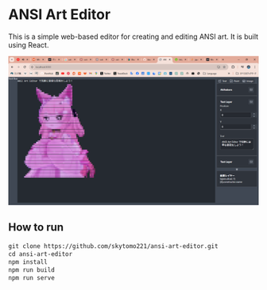 # ANSI Art Editor

This is a simple web-based editor for creating and editing ANSI art.
It is built using React.

![Screenshot](./images/screenshot.png)

## How to run

```console
git clone https://github.com/skytomo221/ansi-art-editor.git
cd ansi-art-editor
npm install
npm run build
npm run serve
```
